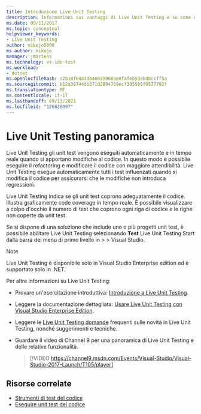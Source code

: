 ```yaml
---
title: Introduzione Live Unit Testing
description: Informazioni sui vantaggi di Live Unit Testing e su come usarlo quando si esegue il testing unità dei progetti.
ms.date: 09/11/2017
ms.topic: conceptual
helpviewer_keywords:
- Live Unit Testing
author: mikejo5000
ms.author: mikejo
manager: jmartens
ms.technology: vs-ide-test
ms.workload:
- dotnet
ms.openlocfilehash: c2b18f6443d6460350683e0f4feb53ebd8ccff5a
ms.sourcegitcommit: b12a38744db371d2894769ecf305585f9577792f
ms.translationtype: MT
ms.contentlocale: it-IT
ms.lasthandoff: 09/13/2021
ms.locfileid: "126628097"
---
```

# <a name="live-unit-testing-overview"></a>Live Unit Testing panoramica

Live Unit Testing gli unit test vengono eseguiti automaticamente e in tempo reale quando si apportano modifiche al codice. In questo modo è possibile eseguire il refactoring e modificare il codice con maggiore attendibilità. Live Unit Testing esegue automaticamente tutti i test influenzati quando si modifica il codice per assicurarsi che le modifiche non introduca regressioni.

Live Unit Testing indica se gli unit test coprono adeguatamente il codice. Illustra graficamente code coverage in tempo reale. È possibile visualizzare a colpo d'occhio il numero di test che coprono ogni riga di codice e le righe non coperte da unit test.

Se si dispone di una soluzione che include uno o più progetti unit test, è possibile abilitare Live Unit Testing selezionando **Test** Live Unit Testing Start dalla barra dei menu di primo livello in  >    >   Visual Studio.

> [!NOTE]
> Live Unit Testing è disponibile solo in Visual Studio Enterprise edition ed è supportato solo in .NET.

Per altre informazioni su Live Unit Testing:

- Provare un'esercitazione introduttiva: [Introduzione a Live Unit Testing](live-unit-testing-start.md).

- Leggere la documentazione dettagliata: [Usare Live Unit Testing con Visual Studio Enterprise Edition](live-unit-testing.md).

- Leggere le [Live Unit Testing domande](live-unit-testing-faq.yml) frequenti sulle novità in Live Unit Testing, nonché suggerimenti e tecniche.

- Guardare il video di Channel 9 per una panoramica di Live Unit Testing e delle relative funzionalità.</p>

   > [!VIDEO https://channel9.msdn.com/Events/Visual-Studio/Visual-Studio-2017-Launch/T105/player]

## <a name="related-resources"></a>Risorse correlate

- [Strumenti di test del codice](https://visualstudio.microsoft.com/vs/testing-tools/)
- [Eseguire unit test del codice](unit-test-your-code.md)

